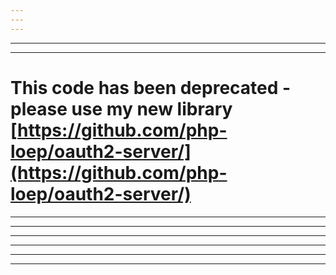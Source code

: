 ```yaml
---
---
---
```

---
---

# This code has been deprecated - please use my new library [https://github.com/php-loep/oauth2-server/](https://github.com/php-loep/oauth2-server/)

---
---
---
---
---
---
